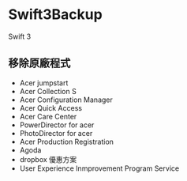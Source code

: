 # Swift3Backup
Swift 3 
## 移除原廠程式
- Acer jumpstart
- Acer Collection S
- Acer Configuration Manager
- Acer Quick Access
- Acer Care Center
- PowerDirector for acer
- PhotoDirector for acer
- Acer Production Registration
- Agoda
- dropbox 優惠方案
- User Experience Inmprovement Program Service
